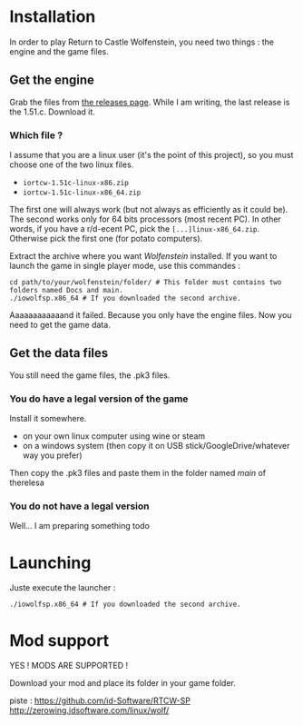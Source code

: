 # Installation

In order to play Return to Castle Wolfenstein, you need two things : the engine and the game files.

## Get the engine

Grab the files from [the releases page](https://github.com/iortcw/iortcw/releases). While I am writing, the last
release is the 1.51.c. Download it.

### Which file ?

I assume that you are a linux user (it's the point of this project), so you must choose one of the two linux files.

- `iortcw-1.51c-linux-x86.zip`
- `iortcw-1.51c-linux-x86_64.zip`
 
The first one will always work (but not always as efficiently as it could be). The second works only for 64 bits
processors (most recent PC).
In other words, if you have a r/d-ecent PC, pick the `[...]linux-x86_64.zip`. Otherwise pick the first one (for potato
computers).

Extract the archive where you want *Wolfenstein* installed. If you want to launch the game in single player mode,
use this commandes :

```shell script
cd path/to/your/wolfenstein/folder/ # This folder must contains two folders named Docs and main.
./iowolfsp.x86_64 # If you downloaded the second archive.
```

Aaaaaaaaaaaand it failed. Because you only have the engine files. Now you need to get the game data.


## Get the data files

You still need the game files, the .pk3 files.

### You do have a legal version of the game

Install it somewhere.

* on your own linux computer using wine or steam
* on a windows system (then copy it on USB stick/GoogleDrive/whatever way you prefer)

Then copy the .pk3 files and paste them in the folder named _main_ of therelesa

### You do not have a legal version

Well... I am preparing something
todo

# Launching

Juste execute the launcher :

```shell script
./iowolfsp.x86_64 # If you downloaded the second archive.
```

# Mod support

YES ! MODS ARE SUPPORTED !

Download your mod and place its folder in your game folder.


piste : 
https://github.com/id-Software/RTCW-SP
http://zerowing.idsoftware.com/linux/wolf/